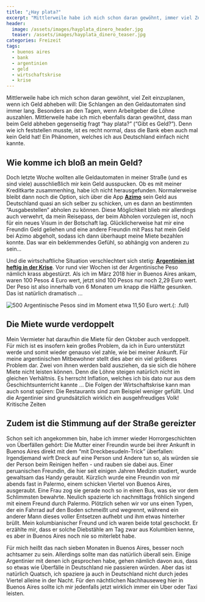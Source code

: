 ```yaml
---
title: "¿Hay plata?"
excerpt: "Mittlerweile habe ich mich schon daran gewöhnt, immer viel Zeit beim Geld abheben einzuplanen. Ebenfalls habe ich mich an die Frage: Hay plata? gewöhnt... Denn hier ist es normal, dass die Bank eben auch mal kein Geld hat."
header:
  image: /assets/images/hayplata_dinero_header.jpg
  teaser: /assets/images/hayplata_dinero_teaser.jpg
categories: Freizeit
tags:
  - buenos aires
  - bank
  - argentinien
  - geld
  - wirtschaftskrise
  - krise
---
```



Mittlerweile habe ich mich schon daran gewöhnt, viel Zeit einzuplanen, wenn ich Geld abheben will: Die Schlangen an den Geldautomaten sind immer lang. Besonders an den Tagen, wenn Arbeitgeber die Löhne auszahlen.
Mittlerweile habe ich mich ebenfalls daran gewöhnt, dass man beim Geld abheben gegenseitig fragt “hay plata?” (“Gibt es Geld?”). Denn wie ich feststellen musste, ist es recht normal, dass die Bank eben auch mal kein Geld hat! Ein Phänomen, welches ich aus Deutschland einfach nicht kannte.

## Wie komme ich bloß an mein Geld?
Doch letzte Woche wollten alle Geldautomaten in meiner Straße (und es sind viele) ausschließlich mir kein Geld ausspucken. Ob es mit meiner Kreditkarte zusammenhing, habe ich nicht herausgefunden. 
Normalerweise bleibt dann noch die Option, sich über die App [**Azimo**](https://azimo.com/de) sein Geld aus Deutschland quasi an sich selber zu schicken, um  es dann an bestimmten “Ausgabestellen” abholen zu können. Diese Möglichkeit blieb mir allerdings auch verwehrt, da mein Reisepass, der beim Abholen vorzulegen ist, noch für ein neues Visum in der Botschaft lag. 
Glücklicherweise hat mir eine Freundin Geld geliehen und eine andere Freundin mit Pass hat mein Geld bei Azimo abgeholt, sodass ich dann überhaupt meine Miete bezahlen konnte. Das war  ein beklemmendes Gefühl, so abhängig von anderen zu sein...

Und die wirtschaftliche Situation verschlechtert sich stetig: [**Argentinien ist heftig in der Krise**](https://www.zeit.de/wirtschaft/2018-09/argentinien-mauricio-macri-krise-inflation). Vor rund vier Wochen ist der Argentinische Peso nämlich krass abgestürzt. Als ich im März 2018 hier in Buenos Aires ankam, waren 100 Pesos 4 Euro wert, jetzt sind 100 Pesos nur noch 2,29 Euro wert. Der Peso ist also innerhalb von 6 Monaten  um knapp die Hälfte gesunken. Das ist natürlich dramatisch …

![500 Argentinische Pesos sind im Moment etwa 11,50 Euro wert.]({{"/assets/images/hayplata_dinero_large.jpg"}}){: .full}

## Die Miete wurde verdoppelt
Mein Vermieter hat daraufhin die Miete für den Oktober auch verdoppelt. 
Für mich ist es insofern kein großes Problem, da ich in Euro unterstützt werde und somit wieder genauso viel zahle, wie bei meiner Ankunft. Für meine argentinischen Mitbewohner stellt dies aber ein viel größeres Problem dar. Zwei von ihnen werden bald ausziehen, da sie sich die höhere Miete nicht leisten können. Denn die Löhne steigen natürlich nicht im gleichen Verhältnis. Es herrscht Inflation, welches ich bis dato nur aus dem Geschichtsunterricht kannte …
Die Folgen der Wirtschaftskrise kann man auch sonst spüren: Die Restaurants sind zum Beispiel weniger gefüllt. Und die Argentinier sind grundsätzlich wirklich ein ausgehfreudiges Volk!
Kritische Zeiten

## Zudem ist die Stimmung auf der Straße gereizter
Schon seit ich angekommen bin, habe ich immer wieder Horrorgeschichten von Überfällen gehört: Die Mutter einer Freundin wurde bei ihrer Ankunft in Buenos Aires  direkt mit dem “mit Dreckbesudeln-Trick” überfallen: Irgendjemand  wirft Dreck auf eine Person  und Andere tun so, als würden sie der Person beim Reinigen helfen - und rauben sie dabei aus. Einer peruanischen Freundin, die hier seit einigen Jahren Medizin studiert, wurde gewaltsam das Handy geraubt. Kürzlich wurde eine Freundin von mir abends fast in Palermo, einem schicken Viertel von Buenos Aires, ausgeraubt. Eine Frau zog sie gerade noch so in einen Bus, was sie vor dem Schlimmsten bewahrte. 
Neulich spazierte ich nachmittags fröhlich singend mit einem Freund durch Palermo. Plötzlich sehen wir vor uns einen Typen, der ein Fahrrad auf den Boden schmeißt und wegrennt, während ein anderer Mann dieses voller Entsetzen aufhebt und ihm etwas hinterher brüllt. Mein kolumbianischer Freund und ich waren beide total geschockt. Er erzählte mir, dass er solche Diebstähle am Tag zwar aus Kolumbien kenne, es aber in Buenos Aires noch nie so miterlebt habe.

Für mich heißt das nach sieben Monaten in Buenos Aires, besser noch achtsamer zu sein. Allerdings sollte man das natürlich überall sein. Einige Argentinier mit denen ich gesprochen habe, gehen nämlich davon aus, dass so etwas wie Überfälle in Deutschland nie passieren würden. Aber das ist natürlich Quatsch, ich spaziere ja auch in Deutschland nicht durch jedes Viertel alleine in der Nacht. 
Für den nächtlichen Nachhauseweg hier in Buenos Aires sollte ich mir jedenfalls jetzt wirklich immer ein Uber oder Taxi leisten. 




